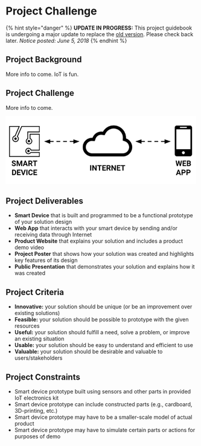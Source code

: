 # Project Challenge

{% hint style="danger" %}
**UPDATE IN PROGRESS:** This project guidebook is undergoing a major update to replace the [old version](https://docs.idew.org/internet-of-things-project/). Please check back later. _Notice posted: June 5, 2018_
{% endhint %}

## Project Background

More info to come.  IoT is fun.

## Project Challenge

More info to come.

![](../.gitbook/assets/smart-device-system.png)

## Project Deliverables

* **Smart Device** that is built and programmed to be a functional prototype of your solution design
* **Web App** that interacts with your smart device by sending and/or receiving data through Internet
* **Product Website** that explains your solution and includes a product demo video
* **Project Poster** that shows how your solution was created and highlights key features of its design
* **Public Presentation** that demonstrates your solution and explains how it was created

## Project Criteria

* **Innovative:** your solution should be unique \(or be an improvement over existing solutions\)
* **Feasible:** your solution should be possible to prototype with the given resources
* **Useful:** your solution should fulfill a need, solve a problem, or improve an existing situation
* **Usable:** your solution should be easy to understand and efficient to use
* **Valuable:** your solution should be desirable and valuable to users/stakeholders

## Project Constraints

* Smart device prototype built using sensors and other parts in provided IoT electronics kit​
* Smart device prototype can include constructed parts \(e.g., cardboard, 3D-printing, etc.\)
* Smart device prototype may have to be a smaller-scale model of actual product
* Smart device prototype may have to simulate certain parts or actions for purposes of demo

